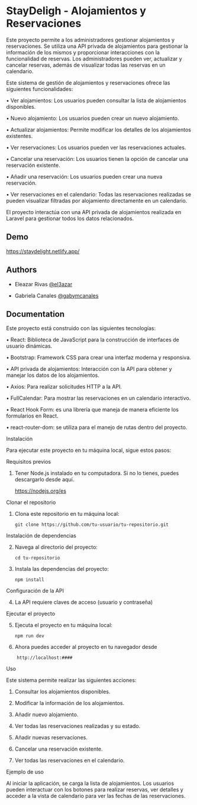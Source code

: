 # StayDeligh - Alojamientos y Reservaciones

Este proyecto permite a los administradores gestionar alojamientos y reservaciones. Se utiliza una API privada de alojamientos para gestionar la información de los mismos y proporcionar interacciones con la funcionalidad de reservas. Los administradores pueden ver, actualizar y cancelar reservas, además de visualizar todas las reservas en un calendario.



Este sistema de gestión de alojamientos y reservaciones ofrece las siguientes funcionalidades:

•	Ver alojamientos: Los usuarios pueden consultar la lista de alojamientos disponibles.

•	Nuevo alojamiento: Los usuarios pueden crear un nuevo alojamiento.

•	Actualizar alojamientos: Permite modificar los  detalles de los alojamientos existentes.

•	Ver reservaciones: Los usuarios pueden ver las reservaciones actuales.

•	Cancelar una reservación: Los usuarios tienen la opción de cancelar una reservación existente.

•	Añadir una reservación: Los usuarios pueden crear una nueva reservación.

•	Ver reservaciones en el calendario: Todas las reservaciones realizadas se pueden visualizar filtradas por alojamiento directamente en un calendario.

El proyecto interactúa con una API privada de alojamientos realizada en Laravel para gestionar todos los datos relacionados.





## Demo

https://staydelight.netlify.app/


## Authors

- Eleazar Rivas [@el3azar](https://github.com/el3azar)

- Gabriela Canales  [@gabymcanales](https://github.com/gabymcanales)



## Documentation

Este proyecto está construido con las siguientes tecnologías:

•	React: Biblioteca de JavaScript para la construcción de interfaces de usuario dinámicas.

•	Bootstrap: Framework CSS para crear una interfaz moderna y responsiva.

•	API privada de alojamientos: Interacción con la API para obtener y manejar los datos de los alojamientos.

•	Axios: Para realizar solicitudes HTTP a la API.

•	FullCalendar: Para mostrar las reservaciones en un calendario interactivo.

•	React Hook Form: es una librería que maneja de manera eficiente los formularios en React.

•	react-router-dom: se utiliza para el manejo de rutas dentro del proyecto.

Instalación

Para ejecutar este proyecto en tu máquina local, sigue estos pasos:

Requisitos previos

1.	Tener Node.js instalado en tu computadora. Si no lo tienes, puedes descargarlo desde aquí.

    https://nodejs.org/es

Clonar el repositorio

1.	Clona este repositorio en tu máquina local:

        git clone https://github.com/tu-usuario/tu-repositorio.git
Instalación de dependencias

2.	Navega al directorio del proyecto:

        cd tu-repositorio

3.	Instala las dependencias del proyecto:

        npm install
Configuración de la API

4.	La API requiere claves de acceso 
(usuario y contraseña)

Ejecutar el proyecto

5.	Ejecuta el proyecto en tu máquina local:

        npm run dev
6.	Ahora puedes acceder al proyecto en tu navegador desde

>>>
        http://localhost:#### 

Uso

Este sistema permite realizar las siguientes acciones:

1.	Consultar los alojamientos disponibles.

2.	Modificar la información de los alojamientos.
3.	Añadir nuevo alojamiento.
4.	Ver todas las reservaciones realizadas y su estado.
5.	Añadir nuevas reservaciones.
6.	Cancelar una reservación existente.
7.	Ver todas las reservaciones en el calendario.

Ejemplo de uso

Al iniciar la aplicación, se carga la lista de alojamientos. Los usuarios pueden interactuar con los botones para realizar reservas, ver detalles y acceder a la vista de calendario para ver las fechas de las reservaciones.
